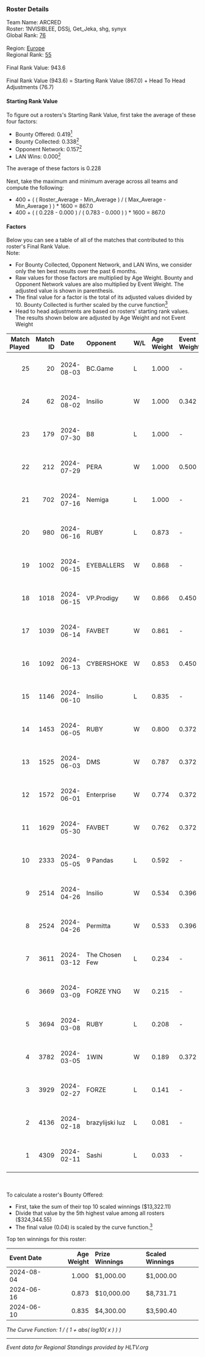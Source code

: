 ### Roster Details<br />
Team Name: ARCRED<br />
Roster: 1NVISIBLEE, DSSj, Get_Jeka, shg, synyx<br />
Global Rank: [76](../standings_global.md)<br />
<br />
Region: [Europe]( ../standings_europe.md)<br />
Regional Rank: [55]( ../standings_europe.md)<br />
<br />
Final Rank Value:  943.6<br />
<br />
Final Rank Value (943.6) = Starting Rank Value (867.0) + Head To Head Adjustments (76.7)<br />

#### Starting Rank Value<br />
To figure out a rosters's Starting Rank Value, first take the average of these four factors:<br />
- Bounty Offered: 0.419[<sup>1</sup>](#table2)
- Bounty Collected: 0.338[<sup>2</sup>](#table1)
- Opponent Network: 0.157[<sup>2</sup>](#table1)
- LAN Wins: 0.000[<sup>2</sup>](#table1)

The average of these factors is 0.228<br />
<br />
Next, take the maximum and minimum average across all teams and compute the following:<br />
- 400 + ( ( Roster_Average - Min_Average ) / ( Max_Average - Min_Average ) ) * 1600 = 867.0
- 400 + ( ( 0.228 - 0.000 ) / ( 0.783 - 0.000 ) ) * 1600 = 867.0


#### Factors<br />
Below you can see a table of all of the matches that contributed to this roster's Final Rank Value.<br />
Note:<br />

- For Bounty Collected, Opponent Network, and LAN Wins, we consider only the ten best results over the past 6 months.
- Raw values for those factors are multiplied by Age Weight. Bounty and Opponent Network values are also multiplied by Event Weight. The adjusted value is shown in parenthesis.
- The final value for a factor is the total of its adjusted values divided by 10. Bounty Collected is further scaled by the curve function[<sup>3</sup>](#curveFunction)
- Head to head adjustments are based on rosters' starting rank values. The results shown below are adjusted by Age Weight and not Event Weight
<span id="table1"></span><br />


| Match Played | Match ID | Date       | Opponent        | W/L | Age Weight | Event Weight | Bounty Collected | Opponent Network | LAN Wins  | H2H Adj. | Roster                                 |
| -: | -: | :- | :- | :- | :- | :- | :- | :- | :- | -: | :- |
|           25 |       20 | 2024-08-03 | BC.Game         | L   | 1.000      | -            | -                | -                | -         |   -16.48 | 1NVISIBLEE, DSSj, Get_Jeka, shg, synyx |
|           24 |       62 | 2024-08-02 | Insilio         | W   | 1.000      | 0.342        | 0.023 (0.008)    | 0.561 (0.192)    | 0 (0.000) |    15.69 | 1NVISIBLEE, DSSj, Get_Jeka, shg, synyx |
|           23 |      179 | 2024-07-30 | B8              | L   | 1.000      | -            | -                | -                | -         |    -7.64 | 1NVISIBLEE, DSSj, Get_Jeka, shg, synyx |
|           22 |      212 | 2024-07-29 | PERA            | W   | 1.000      | 0.500        | 0.048 (0.024)    | 0.453 (0.226)    | 0 (0.000) |    16.59 | 1NVISIBLEE, DSSj, Get_Jeka, shg, synyx |
|           21 |      702 | 2024-07-16 | Nemiga          | L   | 1.000      | -            | -                | -                | -         |    -6.72 | 1NVISIBLEE, DSSj, Get_Jeka, shg, synyx |
|           20 |      980 | 2024-06-16 | RUBY            | L   | 0.873      | -            | -                | -                | -         |   -15.99 | 1NVISIBLEE, DSSj, Get_Jeka, shg, synyx |
|           19 |     1002 | 2024-06-15 | EYEBALLERS      | W   | 0.868      | -            | -                | -                | 0 (0.000) |    11.19 | 1NVISIBLEE, DSSj, Get_Jeka, shg, synyx |
|           18 |     1018 | 2024-06-15 | VP.Prodigy      | W   | 0.866      | 0.450        | 0.025 (0.010)    | 0.401 (0.156)    | 0 (0.000) |    12.00 | 1NVISIBLEE, DSSj, Get_Jeka, shg, synyx |
|           17 |     1039 | 2024-06-14 | FAVBET          | W   | 0.861      | -            | -                | -                | 0 (0.000) |    10.19 | 1NVISIBLEE, DSSj, Get_Jeka, shg, synyx |
|           16 |     1092 | 2024-06-13 | CYBERSHOKE      | W   | 0.853      | 0.450        | 0.039 (0.015)    | 0.351 (0.135)    | 0 (0.000) |    12.28 | 1NVISIBLEE, DSSj, Get_Jeka, shg, synyx |
|           15 |     1146 | 2024-06-10 | Insilio         | L   | 0.835      | -            | -                | -                | -         |   -10.88 | 1NVISIBLEE, DSSj, Get_Jeka, shg, synyx |
|           14 |     1453 | 2024-06-05 | RUBY            | W   | 0.800      | 0.372        | 0.095 (0.028)    | 0.502 (0.149)    | 0 (0.000) |    13.05 | 1NVISIBLEE, DSSj, Get_Jeka, shg, synyx |
|           13 |     1525 | 2024-06-03 | DMS             | W   | 0.787      | 0.372        | -                | 0.446 (0.131)    | 0 (0.000) |    15.28 | 1NVISIBLEE, DSSj, Get_Jeka, shg, synyx |
|           12 |     1572 | 2024-06-01 | Enterprise      | W   | 0.774      | 0.372        | 0.039 (0.011)    | 0.625 (0.180)    | 0 (0.000) |    13.11 | 1NVISIBLEE, DSSj, Get_Jeka, shg, synyx |
|           11 |     1629 | 2024-05-30 | FAVBET          | W   | 0.762      | 0.372        | 0.003 (0.001)    | 0.340 (0.096)    | 0 (0.000) |     9.28 | 1NVISIBLEE, DSSj, Get_Jeka, shg, synyx |
|           10 |     2333 | 2024-05-05 | 9 Pandas        | L   | 0.592      | -            | -                | -                | -         |    -6.42 | 1NVISIBLEE, DSSj, Get_Jeka, shg, synyx |
|            9 |     2514 | 2024-04-26 | Insilio         | W   | 0.534      | 0.396        | 0.023 (0.005)    | 0.561 (0.119)    | -         |     9.68 | 1NVISIBLEE, DSSj, Get_Jeka, shg, synyx |
|            8 |     2524 | 2024-04-26 | Permitta        | W   | 0.533      | 0.396        | 0.024 (0.005)    | 0.876 (0.185)    | -         |    10.52 | 1NVISIBLEE, DSSj, Get_Jeka, shg, synyx |
|            7 |     3611 | 2024-03-12 | The Chosen Few  | L   | 0.234      | -            | -                | -                | -         |    -5.45 | 1NVISIBLEE, DSSj, Get_Jeka, shg, synyx |
|            6 |     3669 | 2024-03-09 | FORZE YNG       | W   | 0.215      | -            | -                | -                | -         |     0.47 | 1NVISIBLEE, DSSj, Get_Jeka, shg, synyx |
|            5 |     3694 | 2024-03-08 | RUBY            | L   | 0.208      | -            | -                | -                | -         |    -2.70 | 1NVISIBLEE, DSSj, Get_Jeka, shg, synyx |
|            4 |     3782 | 2024-03-05 | 1WIN            | W   | 0.189      | 0.372        | 0.027 (0.002)    | -                | -         |     3.39 | 1NVISIBLEE, DSSj, Get_Jeka, shg, synyx |
|            3 |     3929 | 2024-02-27 | FORZE           | L   | 0.141      | -            | -                | -                | -         |    -2.10 | 1NVISIBLEE, DSSj, Get_Jeka, shg, synyx |
|            2 |     4136 | 2024-02-18 | brazylijski luz | L   | 0.081      | -            | -                | -                | -         |    -1.53 | 1NVISIBLEE, DSSj, Get_Jeka, shg, synyx |
|            1 |     4309 | 2024-02-11 | Sashi           | L   | 0.033      | -            | -                | -                | -         |    -0.17 | 1NVISIBLEE, DSSj, Get_Jeka, shg, synyx |

<br />
<span id="table2"></span><br />
To calculate a roster's Bounty Offered:<br />

- First, take the sum of their top 10 scaled winnings ($13,322.11)
- Divide that value by the 5th highest value among all rosters ($324,344.55)
- The final value (0.04) is scaled by the curve function.[<sup>3</sup>](#curveFunction)

Top ten winnings for this roster:<br />

| Event Date | Age Weight | Prize Winnings | Scaled Winnings |
| :- | -: | :- | :- |
| 2024-08-04 |      1.000 | $1,000.00      | $1,000.00       |
| 2024-06-16 |      0.873 | $10,000.00     | $8,731.71       |
| 2024-06-10 |      0.835 | $4,300.00      | $3,590.40       |


<span id="curveFunction"></span>_The Curve Function: 1 / ( 1 + abs( log10( x ) ) )_<br />

---
_Event data for Regional Standings provided by HLTV.org_<br />
